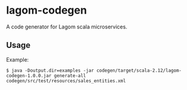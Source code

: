 # lagom-codegen
A code generator for Lagom scala microservices.

## Usage

Example:

```
$ java -Doutput.dir=examples -jar codegen/target/scala-2.12/lagom-codegen-1.0.0.jar generate-all codegen/src/test/resources/sales_entities.xml
```